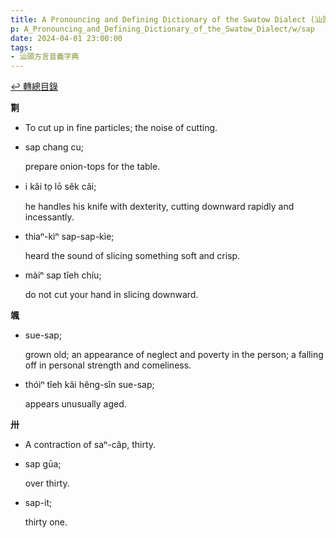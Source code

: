 ```yaml
---
title: A Pronouncing and Defining Dictionary of the Swatow Dialect (汕頭方言音義字典) / sap
p: A_Pronouncing_and_Defining_Dictionary_of_the_Swatow_Dialect/w/sap
date: 2024-04-01 23:00:00
tags: 
- 汕頭方言音義字典
---
```


[↩️ 轉總目錄](/A_Pronouncing_and_Defining_Dictionary_of_the_Swatow_Dialect)


**㔍**
- To cut up in fine particles; the noise of cutting.

- sap chang cu;

  prepare onion-tops for the table.

- i kâi to̤ lō sêk căi;

  he handles his knife with dexterity, cutting downward rapidly and incessantly.

- thiaⁿ-kìⁿ sap-sap-kìe;

  heard the sound of slicing something soft and crisp.

- màiⁿ sap tîeh chíu;

  do not cut your hand in slicing downward.

**颯**

- sue-sap;

  grown old; an appearance of neglect and poverty in the person; a falling off in personal strength and comeliness.

- thóiⁿ tîeh kâi hêng-sîn sue-sap;

  appears unusually aged.

**卅**
- A contraction of saⁿ-câp, thirty.

- sap gūa;

  over thirty.

- sap-it;

  thirty one.